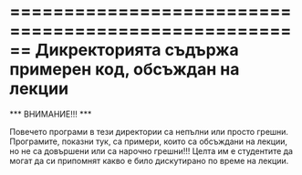 ======================================================
Дикректорията съдържа примерен код, обсъждан на лекции
======================================================



***               ВНИМАНИЕ!!!               ***



Повечето програми в тези директории са непълни или просто грешни. Програмите, показни тук, са примери, които са обсъждани на лекции, но не са довършени или са нарочно грешни!!! Целта им е студентите да могат да си припомнят какво е било дискутирано по време на лекции.